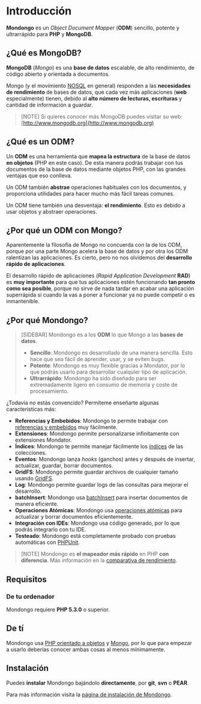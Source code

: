 Introducción
============

**Mondongo** es un *Object Document Mapper* (**ODM**) sencillo, potente y
ultrarrápido para **PHP** y **MongoDB**.

¿Qué es MongoDB?
----------------

**MongoDB** (*Mongo*) es una **base de datos** escalable, de alto
rendimiento, de código abierto y orientada a documentos.

Mongo (y el movimiento [NOSQL](http://en.wikipedia.org/wiki/NoSQL) en general) responden a las
**necesidades de rendimiento** de bases de datos, que cada vez más aplicaciones
(**web** especialmente) tienen, debido al
**alto número de lecturas, escrituras** y cantidad de información a guardar.

>[NOTE]
>Si quieres conocer más MongoDB puedes visitar su web:
>[http://www.mongodb.org](http://www.mongodb.org)

¿Qué es un ODM?
---------------

Un **ODM** es una herramienta que **mapea la estructura** de la base de datos
**en objetos** (PHP en este caso). De esta manera podrás trabajar con tus
documentos de la base de datos mediante objetos PHP, con las grandes ventajas
que eso conlleva.

Un ODM también **abstrae** operaciones habituales con los documentos, y
proporciona utilidades para hacer mucho más fácil tareas comunes.

Un ODM tiene también una desventaja: **el rendimiento**. Esto es debido a usar
objetos y abstraer operaciones.

¿Por qué un ODM con Mongo?
--------------------------

Aparentemente la filosofía de Mongo no concuerda con la de los ODM,
porque por una parte Mongo acelera la base de datos y por otra los ODM
ralentizan las aplicaciones. Es cierto, pero no nos olvidemos del
**desarrollo rápido de aplicaciones**.

El desarrollo rápido de aplicaciones (*Rapid Application Development* **RAD**)
es **muy importante** para que tus aplicaciones estén funcionando
**tan pronto como sea posible**, porque no sirve de nada tardar en acabar una
aplicación superrápida si cuando la vas a poner a funcionar ya
no puede competir o es inmantenible.

¿Por qué Mondongo?
------------------

>[SIDEBAR]
>Mondongo es a los **ODM** lo que Mongo a las **bases de datos**.
>
>  * **Sencillo**: Mondongo es desarrollado de una manera sencilla. Esto hace que sea fácil de aprender, usar, y se eviten bugs.
>  * **Potente**: Mondongo es muy flexible gracias a Mondator, por lo que podrás usarlo para desarrollar cualquier tipo de aplicación.
>  * **Ultrarrápido**: Mondongo ha sido diseñado para ser extremadamente ligero en consumo de memoria y coste de procesamiento.

¿Todavía no estás convencido? Permíteme enseñarte algunas
características más:

  * **Referencias y Embebidos**: Mondongo te permite trabajar con [referencias y embebidos](http://www.mongodb.org/display/DOCS/Schema+Design#SchemaDesign-Embedvs.Reference) muy fácilmente.
  * **Extensiones**: Mondongo permite personalizarse infinítamente con extensiones Mondator.
  * **Índices**: Mondongo te permite manejar fácilmente los [índices](http://www.mongodb.org/display/DOCS/Indexes) de las colecciones.
  * **Eventos**: Mondongo lanza _hooks_ (ganchos) antes y después de insertar, actualizar, guardar, borrar documentos.
  * **GridFS**: Mondongo permite guardar archivos de cualquier tamaño usando [GridFS](http://www.mongodb.org/display/DOCS/GridFS).
  * **Log**: Mondongo permite guardar logs de las consultas para mejorar el desarrollo.
  * **batchInsert**: Mondongo usa [batchInsert](http://www.php.net/manual/en/mongocollection.batchinsert.php) para insertar documentos de manera eficiente.
  * **Operaciones Atómicas**: Mondongo usa [operaciones atómicas](http://www.mongodb.org/display/DOCS/Atomic+Operations) para actualizar y borrar documentos eficientemente.
  * **Integración con IDEs**: Mondongo usa código generado, por lo que podrás integrarlo con tu IDE.
  * **Testeado**: Mondongo está completamente probado con pruebas automáticas con [PHPUnit](http://www.phpunit.de).

>[NOTE]
>Mondongo es **el mapeador más rápido** en PHP **con diferencia**.
>Más información en la
>[comparativa de rendimiento](http://mondongo.es/performance).

Requisitos
----------

### De tu ordenador

Mondongo requiere **PHP 5.3.0** o superior.

## De tí

Mondongo usa [PHP orientado a objetos](http://www.php.net/manual/en/language.oop5.php)
y [Mongo](http://www.mongodb.org/display/DOCS/Tutorial), por lo que para
empezar a usarlo deberías conocer ambas cosas al menos mínimamente.

Instalación
-----------

Puedes **instalar** Mondongo bajándolo **directamente**, por **git**, **svn** o
**PEAR**.

Para más información visita la [página de instalación de Mondongo](http://mondongo.es/installation).
